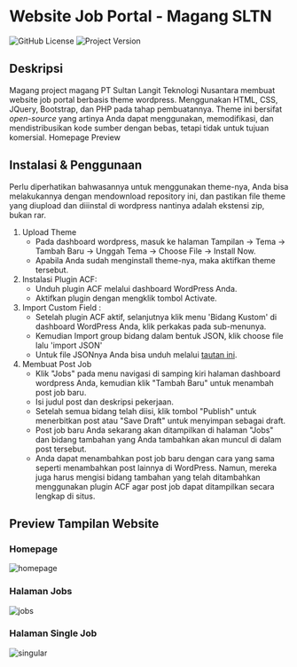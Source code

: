 # Website Job Portal - Magang SLTN
![GitHub License](https://img.shields.io/badge/license-MIT-brightgreen)
![Project Version](https://img.shields.io/badge/version-1.1-informational)
## Deskripsi
Magang project magang PT Sultan Langit Teknologi Nusantara membuat website job portal berbasis theme wordpress. Menggunakan HTML, CSS, JQuery, Bootstrap, dan PHP pada tahap pembuatannya. Theme ini bersifat *open-source*  yang artinya Anda dapat menggunakan, memodifikasi, dan mendistribusikan kode sumber dengan bebas, tetapi tidak untuk tujuan komersial.
Homepage Preview
## Instalasi & Penggunaan
Perlu diperhatikan bahwasannya untuk menggunakan theme-nya, Anda bisa melakukannya dengan mendownload repository ini, dan pastikan file theme yang diupload dan diiinstal di wordpress nantinya adalah ekstensi zip, bukan rar.
1. Upload Theme
    * Pada dashboard wordpress, masuk ke halaman Tampilan -> Tema -> Tambah Baru -> Unggah Tema -> Choose File -> Install Now.
    * Apabila Anda sudah menginstall theme-nya, maka aktifkan theme tersebut.
2. Instalasi Plugin ACF:
    * Unduh plugin ACF melalui dashboard WordPress Anda.
    * Aktifkan plugin dengan mengklik tombol Activate.
3. Import Custom Field :
    * Setelah plugin ACF aktif, selanjutnya klik menu 'Bidang Kustom' di dashboard WordPress Anda, klik perkakas pada sub-menunya.
    * Kemudian Import group bidang dalam bentuk JSON, klik choose file lalu 'import JSON'
    * Untuk file JSONnya Anda bisa unduh melalui [tautan ini](https://drive.google.com/file/d/1Q_nUY_0vAHC68jvNCpMXxK_Rn6aJ_1Wb/view?usp=sharing).
4. Membuat Post Job
    * Klik "Jobs" pada menu navigasi di samping kiri halaman dashboard wordpress Anda, kemudian klik "Tambah Baru" untuk menambah post job baru.
    * Isi judul post dan deskripsi pekerjaan.
    * Setelah semua bidang telah diisi, klik tombol "Publish" untuk menerbitkan post atau "Save Draft" untuk menyimpan sebagai draft.
    * Post job baru Anda sekarang akan ditampilkan di halaman "Jobs" dan bidang tambahan yang Anda tambahkan akan muncul di dalam post tersebut.
    * Anda dapat menambahkan post job baru dengan cara yang sama seperti menambahkan post lainnya di WordPress. Namun, mereka juga harus mengisi bidang tambahan yang telah ditambahkan menggunakan plugin ACF agar post job dapat ditampilkan secara lengkap di situs.
## Preview Tampilan Website
### Homepage
![homepage](https://user-images.githubusercontent.com/82860149/227062669-ec1ae48e-ff95-4b09-a74d-9df0f7260eed.png)

### Halaman Jobs
![jobs](https://user-images.githubusercontent.com/82860149/227062702-5ec6bdf4-472c-4b88-b268-8f17e582671b.png)

### Halaman Single Job
![singular](https://user-images.githubusercontent.com/82860149/227062732-19b90dca-b85f-41a4-8e6c-5a637030993e.png)